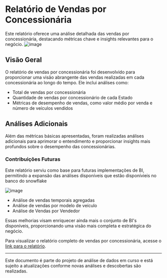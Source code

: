 # Relatório de Vendas por Concessionária

Este relatório oferece uma análise detalhada das vendas por concessionária, destacando métricas chave e insights relevantes para o negócio.
![image](https://github.com/filipevilelaluz/my-data-engineering-project-sales/assets/74246172/7a9ddbee-d535-4243-bfc1-f0329575d578)

## Visão Geral

O relatório de vendas por concessionária foi desenvolvido para proporcionar uma visão abrangente das vendas realizadas em cada concessionária ao longo do tempo. Ele inclui análises como:

- Total de vendas por concessionária
-  Quantidade de vendas por concessionário de cada Estado
- Métricas de desempenho de vendas, como valor médio por venda e número de veículos vendidos

## Análises Adicionais

Além das métricas básicas apresentadas, foram realizadas análises adicionais para aprimorar o entendimento e proporcionar insights mais profundos sobre o desempenho das concessionárias.

### Contribuições Futuras

Este relatório serviu como base para futuras implementações de BI, permitindo a expansão das análises disponíveis que estão disponívieis no banco do snowflake

![image](https://github.com/filipevilelaluz/my-data-engineering-project-sales/assets/74246172/6963688e-9f64-4ce4-8429-6ccdeee54977)

- Análise de vendas temporais agregadas
- Análise de vendas por modelo de veículo
- Análise de Vendas por Vendedor


Essas melhorias visam enriquecer ainda mais o conjunto de BI's disponíveis, proporcionando uma visão mais completa e estratégica do negócio.

Para visualizar o relatório completo de vendas por concessionária, acesse o [link para o relatório](https://lookerstudio.google.com/reporting/03861add-66a2-4001-a158-4888cc32f805/page/0SW5D).

---

Este documento é parte do projeto de análise de dados em curso e está sujeito a atualizações conforme novas análises e descobertas são realizadas.
